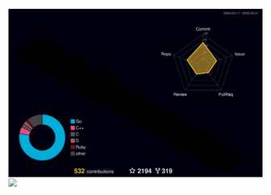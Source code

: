 ![](./profile-3d-contrib/profile-night-rainbow.svg)
<img src="https://komarev.com/ghpvc/?username=Evilbytecode">


